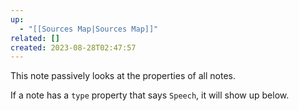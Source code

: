 ```yaml
---
up:
  - "[[Sources Map|Sources Map]]"
related: []
created: 2023-08-28T02:47:57
---
```

This note passively looks at the properties of all notes.

If a note has a `type` property that says `Speech`, it will show up below.

